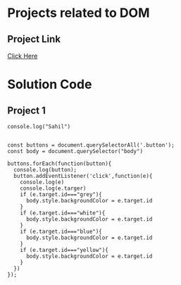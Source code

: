 # Projects related to DOM

## Project Link
[Click Here ](https://stackblitz.com/edit/stackblitz-starters-ngbabr?description=HTML/CSS/JS%20Starter&file=01_TapColourChanger%2Fscript.js,01_TapColourChanger%2Findex.html,01_TapColourChanger%2Fstyles.css&terminalHeight=10&title=Static%20Starter)

# Solution Code
## Project 1
``` javasacript
console.log("Sahil")


const buttons = document.querySelectorAll('.button');
const body = document.querySelector("body")

buttons.forEach(function(button){
  console.log(button);
  button.addEventListener('click',function(e){
    console.log(e)
    console.log(e.targer)
    if (e.target.id==="grey"){
      body.style.backgroundColor = e.target.id
    }
    if (e.target.id==="white"){
      body.style.backgroundColor = e.target.id
    }
    if (e.target.id==="blue"){
      body.style.backgroundColor = e.target.id
    }
    if (e.target.id==="yellow"){
      body.style.backgroundColor = e.target.id
    }
  })
});

```